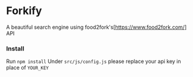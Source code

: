 # Forkify

A beautiful search engine using food2fork's[https://www.food2fork.com/] API

### Install

Run `npm install`
Under `src/js/config.js` please replace your api key in place of `YOUR_KEY`
